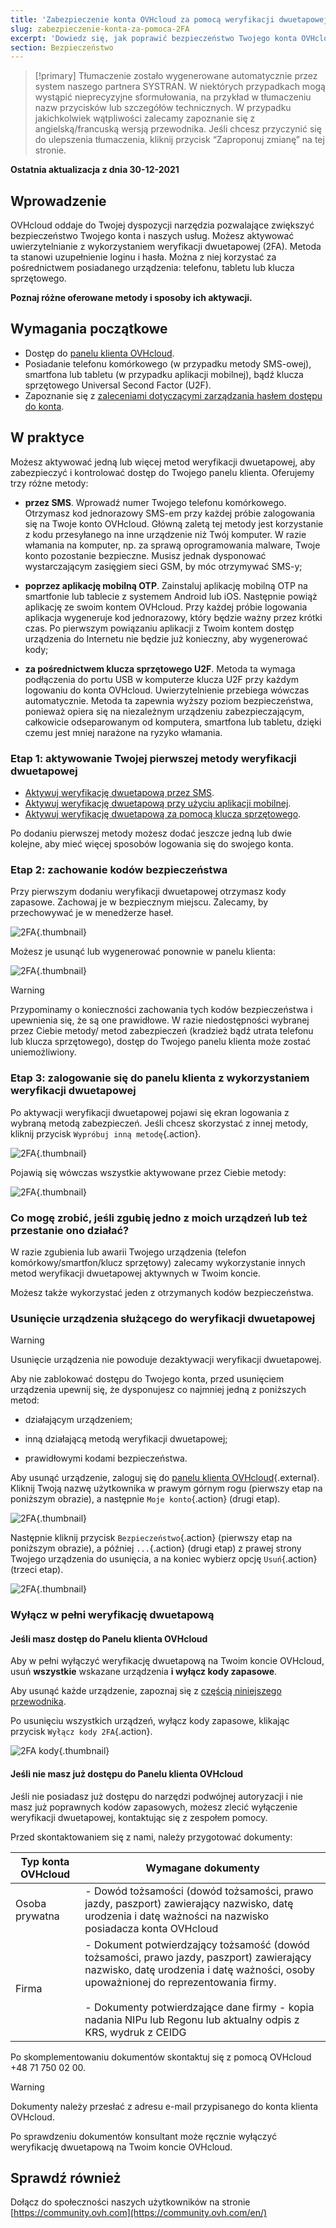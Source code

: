 ```yaml
---
title: 'Zabezpieczenie konta OVHcloud za pomocą weryfikacji dwuetapowej'
slug: zabezpieczenie-konta-za-pomoca-2FA
excerpt: 'Dowiedz się, jak poprawić bezpieczeństwo Twojego konta OVHcloud dzięki aktywacji weryfikacji dwuetapowej'
section: Bezpieczeństwo
---
```


> [!primary]
> Tłumaczenie zostało wygenerowane automatycznie przez system naszego partnera SYSTRAN. W niektórych przypadkach mogą wystąpić nieprecyzyjne sformułowania, na przykład w tłumaczeniu nazw przycisków lub szczegółów technicznych. W przypadku jakichkolwiek wątpliwości zalecamy zapoznanie się z angielską/francuską wersją przewodnika. Jeśli chcesz przyczynić się do ulepszenia tłumaczenia, kliknij przycisk “Zaproponuj zmianę” na tej stronie.
>

**Ostatnia aktualizacja z dnia 30-12-2021**

## Wprowadzenie

OVHcloud oddaje do Twojej dyspozycji narzędzia pozwalające zwiększyć bezpieczeństwo Twojego konta i naszych usług.
Możesz aktywować uwierzytelnianie z wykorzystaniem weryfikacji dwuetapowej (2FA). Metoda ta stanowi uzupełnienie loginu i hasła. Można z niej korzystać za pośrednictwem posiadanego urządzenia: telefonu, tabletu lub klucza sprzętowego. 

**Poznaj różne oferowane metody i sposoby ich aktywacji.**

## Wymagania początkowe

- Dostęp do [panelu klienta OVHcloud](https://www.ovh.com/auth/?action=gotomanager&from=https://www.ovh.pl/&ovhSubsidiary=pl).
- Posiadanie telefonu komórkowego (w przypadku metody SMS-owej), smartfona lub tabletu (w przypadku aplikacji mobilnej), bądź klucza sprzętowego Universal Second Factor (U2F).
- Zapoznanie się z [zaleceniami dotyczącymi zarządzania hasłem dostępu do konta](https://docs.ovh.com/pl/customer/zarzadzanie-haslem/).

## W praktyce

Możesz aktywować jedną lub więcej metod weryfikacji dwuetapowej, aby zabezpieczyć i kontrolować dostęp do Twojego panelu klienta.
Oferujemy trzy różne metody:

- **przez SMS**. Wprowadź numer Twojego telefonu komórkowego. Otrzymasz kod jednorazowy SMS-em przy każdej próbie zalogowania się na Twoje konto OVHcloud. Główną zaletą tej metody jest korzystanie z kodu przesyłanego na inne urządzenie niż Twój komputer. W razie włamania na komputer, np. za sprawą oprogramowania malware, Twoje konto pozostanie bezpieczne. Musisz jednak dysponować wystarczającym zasięgiem sieci GSM, by móc otrzymywać SMS-y;

- **poprzez aplikację mobilną OTP**. Zainstaluj aplikację mobilną OTP na smartfonie lub tablecie z systemem Android lub iOS. Następnie powiąż aplikację ze swoim kontem OVHcloud. Przy każdej próbie logowania aplikacja wygeneruje kod jednorazowy, który będzie ważny przez krótki czas.
Po pierwszym powiązaniu aplikacji z Twoim kontem dostęp urządzenia do Internetu nie będzie już konieczny, aby wygenerować kody;


- **za pośrednictwem klucza sprzętowego U2F**. Metoda ta wymaga podłączenia do portu USB w komputerze klucza U2F przy każdym logowaniu do konta OVHcloud. Uwierzytelnienie przebiega wówczas automatycznie. Metoda ta zapewnia wyższy poziom bezpieczeństwa, ponieważ opiera się na niezależnym urządzeniu zabezpieczającym, całkowicie odseparowanym od komputera, smartfona lub tabletu, dzięki czemu jest mniej narażone na ryzyko włamania.

### Etap 1: aktywowanie Twojej pierwszej metody weryfikacji dwuetapowej

- [Aktywuj weryfikację dwuetapową przez SMS](https://docs.ovh.com/pl/customer/aktywacja-weryfikacji-dwuetapowej-przez-sms/).
- [Aktywuj weryfikację dwuetapową przy użyciu aplikacji mobilnej](https://docs.ovh.com/pl/customer/wlacz-weryfikacje-dwuetapowa-przez-aplikacje-mobilna/).
- [Aktywuj weryfikację dwuetapową za pomocą klucza sprzętowego](https://docs.ovh.com/pl/customer/aktywacja-weryfikacji-dwuetapowej-za-pomoca-klucza-sprzetowego/).

Po dodaniu pierwszej metody możesz dodać jeszcze jedną lub dwie kolejne, aby mieć więcej sposobów logowania się do swojego konta.

### Etap 2: zachowanie kodów bezpieczeństwa

Przy pierwszym dodaniu weryfikacji dwuetapowej otrzymasz kody zapasowe. Zachowaj je w bezpiecznym miejscu. Zalecamy, by przechowywać je w menedżerze haseł.

![2FA](images/2facodes.png){.thumbnail}

Możesz je usunąć lub wygenerować ponownie w panelu klienta:

![2FA](images/2facodesaction.png){.thumbnail}

> [!warning]
>
> Przypominamy o konieczności zachowania tych kodów bezpieczeństwa i upewnienia się, że są one prawidłowe. W razie niedostępności wybranej przez Ciebie metody/ metod zabezpieczeń (kradzież bądź utrata telefonu lub klucza sprzętowego), dostęp do Twojego panelu klienta może zostać uniemożliwiony.
> 

### Etap 3: zalogowanie się do panelu klienta z wykorzystaniem weryfikacji dwuetapowej

Po aktywacji weryfikacji dwuetapowej pojawi się ekran logowania z wybraną metodą zabezpieczeń. Jeśli chcesz skorzystać z innej metody, kliknij przycisk `Wypróbuj inną metodę`{.action}.

![2FA](images/2fasmsloginedit.png){.thumbnail}

Pojawią się wówczas wszystkie aktywowane przez Ciebie metody:

![2FA](images/2faloginchoice.png){.thumbnail}

### Co mogę zrobić, jeśli zgubię jedno z moich urządzeń lub też przestanie ono działać?

W razie zgubienia lub awarii Twojego urządzenia (telefon komórkowy/smartfon/klucz sprzętowy) zalecamy wykorzystanie innych metod weryfikacji dwuetapowej aktywnych w Twoim koncie.

Możesz także wykorzystać jeden z otrzymanych kodów bezpieczeństwa. 


### Usunięcie urządzenia służącego do weryfikacji dwuetapowej <a name="delete-device"></a>

> [!warning]
>
> Usunięcie urządzenia nie powoduje dezaktywacji weryfikacji dwuetapowej. 
> 
> Aby nie zablokować dostępu do Twojego konta, przed usunięciem urządzenia upewnij się, że dysponujesz co najmniej jedną z poniższych metod:
> 
> - działającym urządzeniem;
> 
> - inną działającą metodą weryfikacji dwuetapowej; 
> 
> - prawidłowymi kodami bezpieczeństwa.
> 

Aby usunąć urządzenie, zaloguj się do [panelu klienta OVHcloud](https://www.ovh.com/auth/?action=gotomanager&from=https://www.ovh.pl/&ovhSubsidiary=pl){.external}. Kliknij Twoją nazwę użytkownika w prawym górnym rogu (pierwszy etap na poniższym obrazie), a następnie `Moje konto`{.action} (drugi etap). 

![2FA](images/hub2FAb.png){.thumbnail}

Następnie kliknij przycisk `Bezpieczeństwo`{.action} (pierwszy etap na poniższym obrazie), a później `...`{.action} (drugi etap) z prawej strony Twojego urządzenia do usunięcia, a na koniec wybierz opcję `Usuń`{.action} (trzeci etap).

![2FA](images/hub2FAc.png){.thumbnail}

### Wyłącz w pełni weryfikację dwuetapową <a name="disable-2fa"></a>

#### Jeśli masz dostęp do Panelu klienta OVHcloud

Aby w pełni wyłączyć weryfikację dwuetapową na Twoim koncie OVHcloud, usuń **wszystkie** wskazane urządzenia **i wyłącz kody zapasowe**.

Aby usunąć każde urządzenie, zapoznaj się z [częścią niniejszego przewodnika](#delete-device).

Po usunięciu wszystkich urządzeń, wyłącz kody zapasowe, klikając przycisk `Wyłącz kody 2FA`{.action}.

![2FA kody](images/disabling-codes.png){.thumbnail}

#### Jeśli nie masz już dostępu do Panelu klienta OVHcloud

Jeśli nie posiadasz już dostępu do narzędzi podwójnej autoryzacji  i nie masz już poprawnych kodów zapasowych, możesz zlecić wyłączenie weryfikacji dwuetapowej, kontaktując się z zespołem pomocy.

Przed skontaktowaniem się z nami, należy przygotować dokumenty:

|Typ konta OVHcloud|Wymagane dokumenty|
|---|---|
|Osoba prywatna|- Dowód tożsamości (dowód tożsamości, prawo jazdy, paszport) zawierający nazwisko, datę urodzenia i datę ważności na nazwisko posiadacza konta OVHcloud|
|Firma|- Dokument potwierdzający tożsamość (dowód tożsamości, prawo jazdy, paszport) zawierający nazwisko, datę urodzenia i datę ważności, osoby upoważnionej do reprezentowania firmy.<br><br>- Dokumenty potwierdzające dane firmy - kopia nadania NIPu lub Regonu lub aktualny odpis z KRS, wydruk z CEIDG|

Po skomplementowaniu dokumentów skontaktuj się z pomocą OVHcloud +48 71 750 02 00.

> [!warning]
> Dokumenty należy przesłać z adresu e-mail przypisanego do konta klienta OVHcloud.

Po sprawdzeniu dokumentów konsultant może ręcznie wyłączyć weryfikację dwuetapową na Twoim koncie OVHcloud.

## Sprawdź również

Dołącz do społeczności naszych użytkowników na stronie [https://community.ovh.com](https://community.ovh.com/en/)